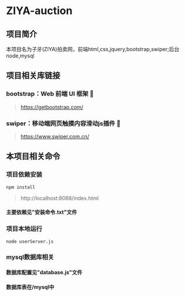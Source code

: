 # ZIYA-auction


## 项目简介
本项目名为子牙(ZIYA)拍卖网，前端html,css,jquery,bootstrap,swiper;后台node,mysql

## 项目相关库链接
### bootstrap：Web 前端 UI 框架 🎉
> https://getbootstrap.com/
### swiper：移动端网页触摸内容滑动js插件 🎐
> https://www.swiper.com.cn/

## 本项目相关命令
### 项目依赖安装
```
npm install
```
> http://localhost:8088/index.html

#### 主要依赖见"安装命令.txt"文件

### 项目本地运行
```
node userServer.js
```
### mysql数据库相关
#### 数据库配置见"database.js"文件
#### 数据库表在/mysql中


